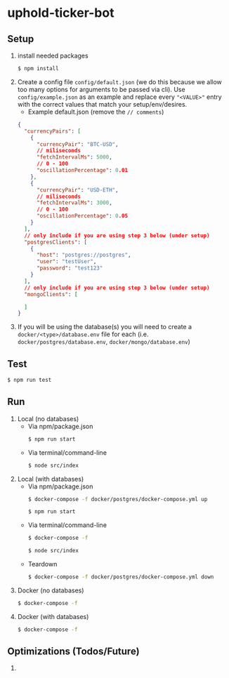 # uphold-ticker-bot

## Setup
1. install needed packages
    ```bash
    $ npm install
    ```
2. Create a config file `config/default.json` (we do this because we allow too many options for arguments to be passed via cli). Use `config/example.json` as an example and replace every `"<VALUE>"` entry with the correct values that match your setup/env/desires.
    * Example default.json (remove the `// comments`)
    ```json
    {
      "currencyPairs": [
        {
          "currencyPair": "BTC-USD",
          // miliseconds
          "fetchIntervalMs": 5000,
          // 0 - 100
          "oscillationPercentage": 0.01
        },
        {
          "currencyPair": "USD-ETH",
          // miliseconds
          "fetchIntervalMs": 3000,
          // 0 - 100
          "oscillationPercentage": 0.05
        }
      ],
      // only include if you are using step 3 below (under setup)
      "postgresClients": [
        {
          "host": "postgres://postgres",
          "user": "testUser",
          "password": "test123"
        }
      ],
      // only include if you are using step 3 below (under setup)
      "mongoClients": [

      ]
    }
    ```
3. If you will be using the database(s) you will need to create a `docker/<type>/database.env` file for each (i.e. `docker/postgres/database.env`, `docker/mongo/database.env`)

## Test
```bash
$ npm run test
```

## Run
1. Local (no databases)
    * Via npm/package.json
      ```bash
      $ npm run start
      ```
    * Via terminal/command-line
      ```bash
      $ node src/index
      ```
2. Local (with databases)
    * Via npm/package.json
      ```bash
      $ docker-compose -f docker/postgres/docker-compose.yml up
      ```
      ```bash
      $ npm run start
      ```
    * Via terminal/command-line
      ```bash
      $ docker-compose -f
      ```
      ```bash
      $ node src/index
      ```
    * Teardown
      ```bash
      $ docker-compose -f docker/postgres/docker-compose.yml down
      ```
3. Docker (no databases)
    ```bash
    $ docker-compose -f
    ```
4. Docker (with databases)
    ```bash
    $ docker-compose -f
    ```

## Optimizations (Todos/Future)
1. 
